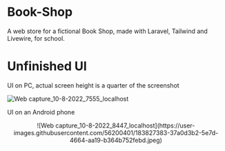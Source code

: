 # Book-Shop
A web store for a fictional Book Shop, made with Laravel, Tailwind and Livewire, for school. 


# Unfinished UI

UI on PC, actual screen height is a quarter of the screenshot   

![Web capture_10-8-2022_7555_localhost](https://user-images.githubusercontent.com/56200401/183826967-19de40a6-8dca-4e90-a8bd-fdbfc45a489a.jpeg)



   
UI on an Android phone   

<p align="center">
![Web capture_10-8-2022_8447_localhost](https://user-images.githubusercontent.com/56200401/183827383-37a0d3b2-5e7d-4664-aa19-b364b752febd.jpeg)
</p>
